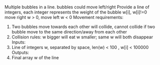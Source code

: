 Multiple bubbles in a line. bubbles could move left/right
Provide a line of integers, each integer represents the weight of the bubble w[i], w[i]!=0
move right w > 0, move left w < 0
Movement requirements:
1. Two bubbles move towards each other will collide, cannot collide if two bubble move to the same direction/away from each other
2. Collision rules: w bigger will eat w smaller; same w will both disappear
Inputs:
1. Line of integers w, separated by space, len(w) < 100 , w[i] < 100000
Outputs:
1. Final array w of the line
